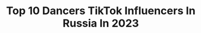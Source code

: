 ---
title: Top 10 Dancers TikTok Influencers In Russia In 2023
description: >-
  Find top dancers TikTok influencers in Russia in 2023. Most popular hashtags: #bts #kpop #korea.
platform: TikTok
hits: 36
text_top: Discover the most popular TikTok influencers on inBeat.
text_bottom: Our search engine holds 36 TikTok influencers like this in Russia for you to contact.
profiles:
  - username: "mc.vishenkadance"
    fullname: >-
      Лерик🍒💣
    bio: >-
      Dancer💥😻 Сотрудничеств в Директ❤️💋👇 Instagram: Mc.vishenka🍒
    location: "Russia"
    followers: 47000
    engagement: 2201
    commentsToLikes: 0.034483
    id: ck9gmg5mis84v0j78thz6k3l9
    verified: false
    hashtags: "#mcvishenka, #bts, #btsarmy, #parkjimin"
  - username: "waterman108"
    fullname: >-
      Kirill Dzyuin
    bio: >-
      3D artist, teacher, dancer
    location: "Russia"
    followers: 71900
    engagement: 1424
    commentsToLikes: 0.063901
    id: ck8ql66x2kect0j78nn3xz8se
    verified: false
    hashtags: "#duet"
  - username: "mioleee"
    fullname: >-
      《°•Jay•°》
    bio: >-
      °• she/her•° °•Jay•° °•Intern•° °•cover dancer•° °•inst: park_s07•°
    location: "Russia"
    followers: 3236
    engagement: 2405
    commentsToLikes: 0.037003
    id: ckc82t8ps3ifm0j23dfbq4fdf
    verified: false
    hashtags: "#kpopworld, #monstax, #straykids, #kpoper"
  - username: "aleksandrseremin"
    fullname: >-
      Александр Еремин
    bio: >-
      Circus artist Dancer Neon/Fire show #aerialist #Ерёмас Хабаровск-Лесозаводск
    location: "Russia"
    followers: 4673
    engagement: 1406
    commentsToLikes: 0.062002
    id: ckbexbjxqhfml0j23mp0e4ev4
    verified: false
    hashtags: "#aerialstraps, #dancer, #insart, #aerialgimnastic"
  - username: "iamalyonalee"
    fullname: >-
      Alyona Lee
    bio: >-
      Алёна🦊 20 лет / y.o ♎️ YouTube 120 000+ / Dancer 🇷🇺 Inst: alyona._.lee
    location: "Russia"
    followers: 253400
    engagement: 2953
    commentsToLikes: 0.010190
    id: cka0q64s6bfb80i78njhlpfa3
    verified: false
    hashtags: "#asia, #china, #asian, #korean"
  - username: "nst_yao.jpg"
    fullname: >-
      jk
    bio: >-
      nastya cover-dancer @bread__ducks 🔥INST: nst_yao.jpg🔥 rzn киви - NSTYAO
    location: "Russia"
    followers: 384400
    engagement: 2651
    commentsToLikes: 0.006725
    id: ckavjfhiks1zh0j23kllzaucc
    verified: false
    hashtags: "#breadducks, #bts, #coverdance, #nct"
  - username: "just_2alina"
    fullname: >-
      Dance_Alina
    bio: >-
      Cover Dancer 🧸 Instagram 🔸️ just_2a fandom name 🔹️ LiNKi 🥳
    location: "Russia"
    followers: 41500
    engagement: 1929
    commentsToLikes: 0.029588
    id: ckbl2fb6gzlh30j23v1p98csx
    verified: false
    hashtags: "#tattoo, #mcnd, #southkorea, #kpopdance"
  - username: "egorsimachev"
    fullname: >-
      EgorSimachev
    bio: >-
      BOLSHOI BALLET dancer, секреты закулисья Балетная школа @masterskayabaleta, босс
    location: "Russia"
    followers: 44200
    engagement: 1087
    commentsToLikes: 0.035738
    id: ck9gkodb5kjh00j78tdj2b0h7
    verified: false
    hashtags: "#ballet, #cillitbangbang, #45"
  - username: "melannieyoo"
    fullname: >-
      Сверхонутый маньяк
    bio: >-
      👽inst:@yoomelannie👽 dancer на карантине 🥶❄🥶
    location: "Russia"
    followers: 6415
    engagement: 1771
    commentsToLikes: 0.018301
    id: ckbwhrtna2xuw0j239nngcbmy
    verified: false
    hashtags: "#justinbieber, #challenge, #dance, #newyear"
  - username: "la__luna07"
    fullname: >-
      la_luna
    bio: >-
      🩰ballet dancer 🩰 inst : @la__luna07
    location: "Russia"
    followers: 97500
    engagement: 1251
    commentsToLikes: 0.005852
    id: ckcddld6i5mhz0j23t5wfn3g9
    verified: false
    hashtags: "#balletdancer, #friends, #ballerina, #ballet"
---